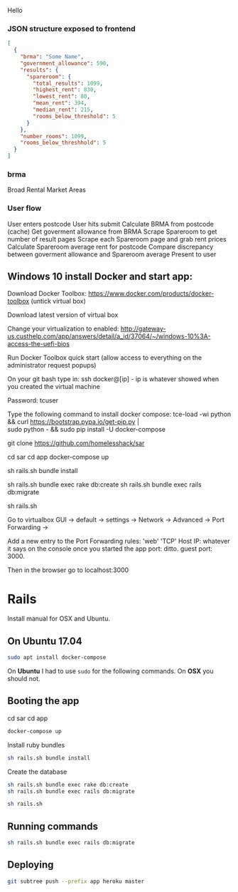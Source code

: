 Hello

### JSON structure exposed to frontend

```json
[
  {
    "brma": "Some Name",
    "government_allowance": 590,
    "results": {
      "spareroom": {
        "total_results": 1099,
        "highest_rent": 830,
        "lowest_rent": 80,
        "mean_rent": 394,
        "median_rent": 215,
        "rooms_below_threshold": 5
      }
    },
    "number_rooms": 1099,
    "rooms_below_threshhold": 5
  }
]
```

### brma
Broad Rental Market Areas

### User flow
User enters postcode
User hits submit
Calculate BRMA from postcode (cache)
Get goverment allowance from BRMA
Scrape Spareroom to get number of result pages
Scrape each Spareroom page and grab rent prices
Calculate Spareroom average rent for postcode
Compare discrepancy between goverment allowance and Spareroom average
Present to user

## Windows 10 install Docker and start app:

Download Docker Toolbox: https://www.docker.com/products/docker-toolbox
(untick virtual box)

Download latest version of virtual box

Change your virtualization to enabled: http://gateway-us.custhelp.com/app/answers/detail/a_id/37064/~/windows-10%3A-access-the-uefi-bios

Run Docker Toolbox quick start (allow access to everything on the administrator request popups)

On your git bash type in:
ssh docker@[ip] - ip is whatever showed when you created the virtual machine

Password: tcuser

Type the following command to install docker compose:
tce-load -wi python && curl https://bootstrap.pypa.io/get-pip.py | \
  sudo python - && sudo pip install -U docker-compose

git clone https://github.com/homelesshack/sar

cd sar
cd app
docker-compose up

sh rails.sh bundle install

sh rails.sh bundle exec rake db:create
sh rails.sh bundle exec rails db:migrate

sh rails.sh

Go to virtualbox GUI -> default -> settings -> Network -> Advanced -> Port Forwarding -> 

Add a new entry to the Port Forwarding rules:
'web' 
'TCP' 
Host IP: whatever it says on the console once you started the app 
port: ditto. 
guest port: 3000.

Then in the browser go to localhost:3000

# Rails

Install manual for OSX and Ubuntu.

## On Ubuntu 17.04
```sh
sudo apt install docker-compose
```
On **Ubuntu** I had to use `sudo` for the following commands. On **OSX** you should not.

## Booting the app

cd sar
cd app

```sh
docker-compose up
```

Install ruby bundles
```sh
sh rails.sh bundle install
```

Create the database
```sh
sh rails.sh bundle exec rake db:create
sh rails.sh bundle exec rails db:migrate
```

```sh
sh rails.sh
```

## Running commands

```sh
sh rails.sh bundle exec rails db:migrate
```

## Deploying

```sh
git subtree push --prefix app heroku master
```
